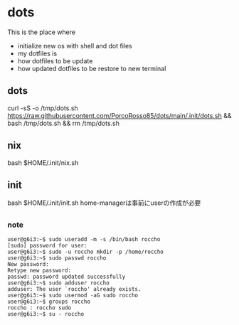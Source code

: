 # dots
This is the place where
* initialize new os with shell and dot files
* my dotfiles is
* how dotfiles to be update
* how updated dotfiles to be restore to new terminal

## dots
curl -sS -o /tmp/dots.sh https://raw.githubusercontent.com/PorcoRosso85/dots/main/.init/dots.sh && bash /tmp/dots.sh && rm /tmp/dots.sh

## nix
bash $HOME/.init/nix.sh

## init
bash $HOME/.init/init.sh
home-managerは事前にuserの作成が必要

##

### note

```
user@g6i3:~$ sudo useradd -m -s /bin/bash roccho
[sudo] password for user: 
user@g6i3:~$ sudo -u roccho mkdir -p /home/roccho
user@g6i3:~$ sudo passwd roccho
New password: 
Retype new password: 
passwd: password updated successfully
user@g6i3:~$ sudo adduser roccho
adduser: The user `roccho' already exists.
user@g6i3:~$ sudo usermod -aG sudo roccho
user@g6i3:~$ groups roccho
roccho : roccho sudo
user@g6i3:~$ su - roccho
```
